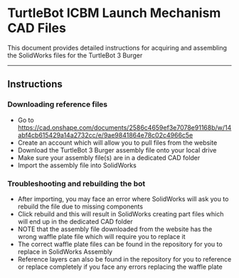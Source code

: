 # TurtleBot ICBM Launch Mechanism CAD Files

This document provides detailed instructions for acquiring and assembling the SolidWorks files for the TurtleBot 3 Burger

---

## Instructions

### Downloading reference files
- Go to https://cad.onshape.com/documents/2586c4659ef3e7078e91168b/w/14abf4cb615429a14a2732cc/e/9ae9841864e78c02c4966c5e
- Create an account which will allow you to pull files from the website
- Download the TurtleBot 3 Burger assembly file onto your local drive
- Make sure your assembly file(s) are in a dedicated CAD folder
- Import the assembly file into SolidWorks

### Troubleshooting and rebuilding the bot
- After importing, you may face an error where SolidWorks will ask you to rebuild the file due to missing components
- Click rebuild and this will result in SolidWorks creating part files which will end up in the dedicated CAD folder
- NOTE that the assembly file downloaded from the website has the wrong waffle plate file which will require you to replace it
- The correct waffle plate files can be found in the repository for you to replace in SolidWorks Assembly
- Reference layers can also be found in the repository for you to reference or replace completely if you face any errors replacing the waffle plate
